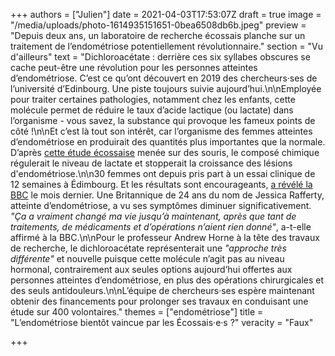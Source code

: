 +++
authors = ["Julien"]
date = 2021-04-03T17:53:07Z
draft = true
image = "/media/uploads/photo-1614935151651-0bea6508db6b.jpeg"
preview = "Depuis deux ans, un laboratoire de recherche écossais planche sur un traitement de l’endométriose potentiellement révolutionnaire."
section = "Vu d'ailleurs"
text = "Dichloroacétate : derrière ces six syllabes obscures se cache peut-être une révolution pour les personnes atteintes d’endométriose. C’est ce qu’ont découvert en 2019 des chercheurs·ses de l’université d’Edinbourg. Une piste toujours suivie aujourd’hui.\n\nEmployée pour traiter certaines pathologies, notamment chez les enfants, cette molécule permet de réduire le taux d’acide lactique (ou lactate) dans l’organisme - vous savez, la substance qui provoque les fameux points de côté !\n\nEt c’est là tout son intérêt, car l’organisme des femmes atteintes d’endométriose en produirait des quantités plus importantes que la normale. D’après [cette étude écossaise](https://www.pnas.org/content/116/51/25389) menée sur des souris, le composé chimique régulerait le niveau de lactate et stopperait la croissance des lésions d'endométriose.\n\n30 femmes ont depuis pris part à un essai clinique de 12 semaines à Édimbourg. Et les résultats sont encourageants, [a révélé la BBC](https://www.bbc.com/news/health-56245521) le mois dernier. Une Britannique de 24 ans du nom de Jessica Rafferty, atteinte d’endométriose, a vu ses symptômes diminuer significativement. _\"Ça a vraiment changé ma vie jusqu’à maintenant, après que tant de traitements, de médicaments et d’opérations n’aient rien donné\"_, a-t-elle affirmé à la BBC.\n\nPour le professeur Andrew Horne à la tête des travaux de recherche, le dichloroacétate représenterait une _\"approche très différente\"_ et nouvelle puisque cette molécule n’agit pas au niveau hormonal, contrairement aux seules options aujourd’hui offertes aux personnes atteintes d’endométriose, en plus des opérations chirurgicales et des seuls antidouleurs.\n\nL’équipe de chercheurs·ses espère maintenant obtenir des financements pour prolonger ses travaux en conduisant une étude sur 400 volontaires."
themes = ["endométriose"]
title = "L’endométriose bientôt vaincue par les Écossais·e·s ?"
veracity = "Faux"

+++
